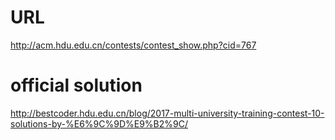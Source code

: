 # URL
http://acm.hdu.edu.cn/contests/contest_show.php?cid=767

# official solution
http://bestcoder.hdu.edu.cn/blog/2017-multi-university-training-contest-10-solutions-by-%E6%9C%9D%E9%B2%9C/
